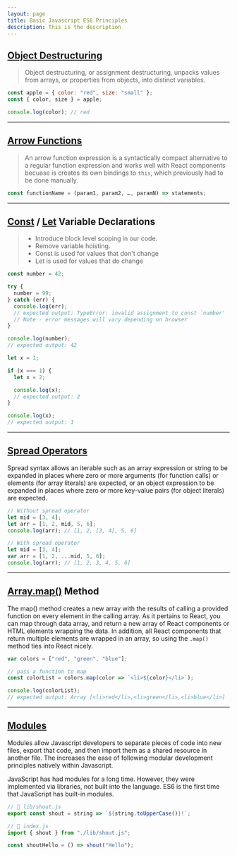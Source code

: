 ```yaml
---
layout: page
title: Basic Javascript ES6 Principles
description: This is the description
---
```


## [Object Destructuring](<(https://developer.mozilla.org/en-US/docs/Web/JavaScript/Reference/Operators/Destructuring_assignment)>)

> Object destructuring, or assignment destructuring, unpacks values from arrays, or properties from objects, into distinct variables.

```jsx
const apple = { color: "red", size: "small" };
const { color, size } = apple;

console.log(color); // red
```

---

## [Arrow Functions](https://developer.mozilla.org/en-US/docs/Web/JavaScript/Reference/Functions/Arrow_functions)

> An arrow function expression is a syntactically compact alternative to a regular function expression and works well with React components becuase is creates its own bindings to `this`, which previously had to be done manually.

```jsx
const functionName = (param1, param2, …, paramN) => statements;
```

---

## [Const](https://developer.mozilla.org/en-US/docs/Web/JavaScript/Reference/Statements/const) / [Let](https://developer.mozilla.org/en-US/docs/Web/JavaScript/Reference/Statements/let) Variable Declarations

> - Introduce block level scoping in our code.
> - Remove variable hoisting.
> - Const is used for values that don't change
> - Let is used for values that do change

```jsx
const number = 42;

try {
  number = 99;
} catch (err) {
  console.log(err);
  // expected output: TypeError: invalid assignment to const `number'
  // Note - error messages will vary depending on browser
}

console.log(number);
// expected output: 42
```

```jsx
let x = 1;

if (x === 1) {
  let x = 2;

  console.log(x);
  // expected output: 2
}

console.log(x);
// expected output: 1
```

---

## [Spread Operators](https://developer.mozilla.org/en-US/docs/Web/JavaScript/Reference/Operators/Spread_syntax)

Spread syntax allows an iterable such as an array expression or string to be expanded in places where zero or more arguments (for function calls) or elements (for array literals) are expected, or an object expression to be expanded in places where zero or more key-value pairs (for object literals) are expected.

```jsx
// Without spread operator
let mid = [3, 4];
let arr = [1, 2, mid, 5, 6];
console.log(arr); // [1, 2, [3, 4], 5, 6]

// With spread operator
let mid = [3, 4];
var arr = [1, 2, ...mid, 5, 6];
console.log(arr); // [1, 2, 3, 4, 5, 6]
```

---

## [Array.map()](https://developer.mozilla.org/en-US/docs/Web/JavaScript/Reference/Global_Objects/Array/map) Method

The map() method creates a new array with the results of calling a provided function on every element in the calling array. As it pertains to React, you can map through data array, and return a new array of React components or HTML elements wrapping the data. In addition, all React components that return multiple elements are wrapped in an array, so using the `.map()` method ties into React nicely.

```jsx
var colors = ["red", "green", "blue"];

// pass a function to map
const colorList = colors.map(color => `<li>${color}</li>`);

console.log(colorList);
// expected output: Array [<li>red</li>,<li>green</li>,<li>blue</li>]
```

---

## [Modules](https://developer.mozilla.org/en-US/docs/Web/JavaScript/Guide/Modules)

Modules allow Javascript developers to separate pieces of code into new files, export that code, and then import them as a shared resource in another file. The increases the ease of following modular development principles natively within Javascript.

JavaScript has had modules for a long time. However, they were implemented via libraries, not built into the language. ES6 is the first time that JavaScript has built-in modules.

```jsx
// 📁 lib/shout.js
export const shout = string => `${string.toUpperCase()}!`;
```

```jsx
// 📁 index.js
import { shout } from "./lib/shout.js";

const shoutHello = () => shout("Hello");
```
